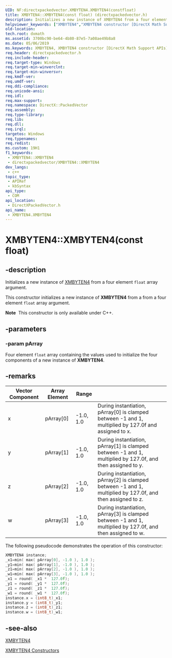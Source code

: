 ```yaml
---
UID: NF:directxpackedvector.XMBYTEN4.XMBYTEN4(constfloat)
title: XMBYTEN4::XMBYTEN4(const float) (directxpackedvector.h)
description: Initializes a new instance of XMBYTEN4 from a four element float array argument.
helpviewer_keywords: ["XMBYTEN4","XMBYTEN4 constructor [DirectX Math Support APIs]","XMBYTEN4 constructor [DirectX Math Support APIs]","XMBYTEN4 structure","XMBYTEN4 structure [DirectX Math Support APIs]","XMBYTEN4 constructor","XMBYTEN4.XMBYTEN4","XMBYTEN4.XMBYTEN4()","XMBYTEN4.XMBYTEN4(const float)","XMBYTEN4::XMBYTEN4","XMBYTEN4::XMBYTEN4(const float)","dxmath.xmbyten4_ctor_1"]
old-location: 
tech.root: dxmath
ms.assetid: 3700bc90-be64-4b80-87e5-7a08ae49b8a8
ms.date: 05/06/2019
ms.keywords: XMBYTEN4, XMBYTEN4 constructor [DirectX Math Support APIs], XMBYTEN4 constructor [DirectX Math Support APIs],XMBYTEN4 structure, XMBYTEN4 structure [DirectX Math Support APIs],XMBYTEN4 constructor, XMBYTEN4.XMBYTEN4, XMBYTEN4.XMBYTEN4(), XMBYTEN4.XMBYTEN4(const float), XMBYTEN4::XMBYTEN4, XMBYTEN4::XMBYTEN4(const float), dxmath.xmbyten4_ctor_1
req.header: directxpackedvector.h
req.include-header: 
req.target-type: Windows
req.target-min-winverclnt: 
req.target-min-winversvr: 
req.kmdf-ver: 
req.umdf-ver: 
req.ddi-compliance: 
req.unicode-ansi: 
req.idl: 
req.max-support: 
req.namespace: DirectX::PackedVector
req.assembly: 
req.type-library: 
req.lib: 
req.dll: 
req.irql: 
targetos: Windows
req.typenames: 
req.redist: 
ms.custom: 19H1
f1_keywords:
 - XMBYTEN4::XMBYTEN4
 - directxpackedvector/XMBYTEN4::XMBYTEN4
dev_langs:
 - c++
topic_type:
 - APIRef
 - kbSyntax
api_type:
 - COM
api_location:
 - DirectXPackedVector.h
api_name:
 - XMBYTEN4.XMBYTEN4
---
```


# XMBYTEN4::XMBYTEN4(const float)


## -description

Initializes a new instance of <a href="/windows/win32/api/directxpackedvector/ns-directxpackedvector-xmbyten4">XMBYTEN4</a> from a four element <code>float</code> array argument.

This constructor initializes a new instance of **XMBYTEN4** from a from a four element <code>float</code> array argument.

<div class="alert"><b>Note</b>  This constructor is only available under C++.</div>

## -parameters

### -param pArray

Four element <code>float</code> array containing the values used to initialize the four components of a new instance of **XMBYTEN4**.

## -remarks

| Vector Component | Array Element | Range | |
|------------------|---------------|-------|-|
| x | pArray[0] | -1.0, 1.0 | During instantiation, pArray[0] is clamped between -1 and 1, multiplied by 127.0f and assigned to x. |
| y | pArray[1] | -1.0, 1.0 | During instantiation, pArray[1] is clamped between -1 and 1, multiplied by 127.0f, and then assigned to y. |
| z | pArray[2] | -1.0, 1.0 | During instantiation, pArray[2] is clamped between -1 and 1, multiplied by 127.0f, and then assigned to z. |
| w | pArray[3] | -1.0, 1.0 | During instantiation, pArray[3] is clamped between -1 and 1, multiplied by 127.0f, and then assigned to w. |

The following pseudocode demonstrates the operation of this constructor:

```cpp
XMBYTEN4 instance;
_x1=min( max( pArray[0], -1.0 ), 1.0 );
_y1=min( max( pArray[1], -1.0 ), 1.0 );
_z1=min( max( pArray[2], -1.0 ), 1.0 );
_w1=min( max( pArray[3], -1.0 ), 1.0 );
_x1 = round( _x1 *  127.0f);
_y1 = round( _y1 *  127.0f);
_z1 = round( _z1 *  127.0f);
_w1 = round( _w1 *  127.0f);
instance.x = (int8_t)_x1;
instance.y = (int8_t)_y1;
instance.z = (int8_t)_z1;
instance.w = (int8_t)_w1;
```

## -see-also

<a href="/windows/desktop/api/directxpackedvector/ns-directxpackedvector-xmbyten4">XMBYTEN4</a>

<a href="/windows/desktop/dxmath/xmbyten4-ctor">XMBYTEN4 Constructors</a>
